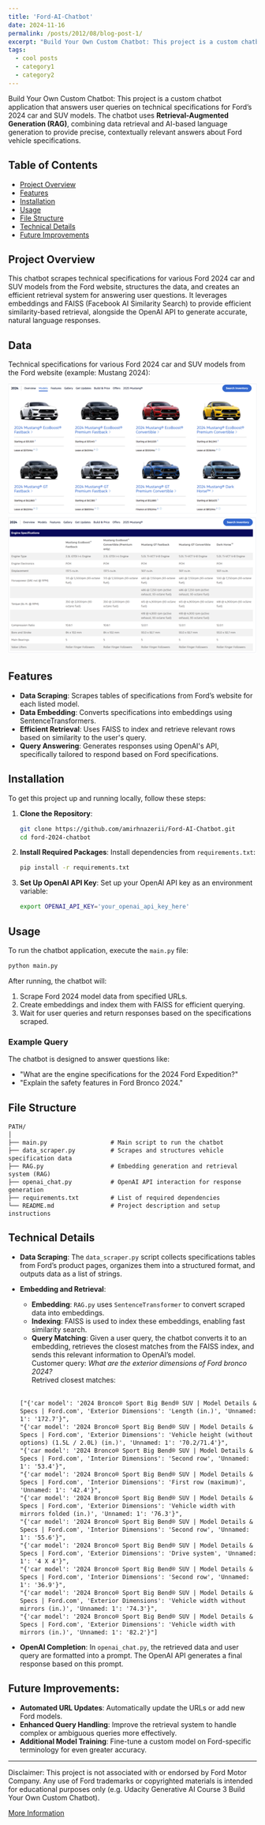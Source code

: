 ```yaml
---
title: 'Ford-AI-Chatbot'
date: 2024-11-16
permalink: /posts/2012/08/blog-post-1/
excerpt: "Build Your Own Custom Chatbot: This project is a custom chatbot application that answers user queries on technical specifications for Ford’s 2024 car and SUV models. The chatbot uses **Retrieval-Augmented Generation (RAG)**, combining data retrieval and AI-based language generation to provide precise, contextually relevant answers about Ford vehicle specifications."
tags:
  - cool posts
  - category1
  - category2
---
```


Build Your Own Custom Chatbot: This project is a custom chatbot application that answers user queries on technical specifications for Ford’s 2024 car and SUV models. The chatbot uses **Retrieval-Augmented Generation (RAG)**, combining data retrieval and AI-based language generation to provide precise, contextually relevant answers about Ford vehicle specifications.

## Table of Contents
- [Project Overview](#project-overview)
- [Features](#features)
- [Installation](#installation)
- [Usage](#usage)
- [File Structure](#file-structure)
- [Technical Details](#technical-details)
- [Future Improvements](#future-improvements)

## Project Overview
This chatbot scrapes technical specifications for various Ford 2024 car and SUV models from the Ford website, structures the data, and creates an efficient retrieval system for answering user questions. It leverages embeddings and FAISS (Facebook AI Similarity Search) to provide efficient similarity-based retrieval, alongside the OpenAI API to generate accurate, natural language responses.

## Data
Technical specifications for various Ford 2024 car and SUV models from the Ford website (example: Mustang 2024):

![Ford Mustang 2024](../images/mustang.png)
![Ford Mustang 2024 specs](../images/mustangEngine.png)



## Features
- **Data Scraping**: Scrapes tables of specifications from Ford’s website for each listed model.
- **Data Embedding**: Converts specifications into embeddings using SentenceTransformers.
- **Efficient Retrieval**: Uses FAISS to index and retrieve relevant rows based on similarity to the user's query.
- **Query Answering**: Generates responses using OpenAI's API, specifically tailored to respond based on Ford specifications.

## Installation
To get this project up and running locally, follow these steps:

1. **Clone the Repository**:
    ```bash
    git clone https://github.com/amirhnazerii/Ford-AI-Chatbot.git
    cd ford-2024-chatbot
    ```

2. **Install Required Packages**:
   Install dependencies from `requirements.txt`:
    ```bash
    pip install -r requirements.txt
    ```

3. **Set Up OpenAI API Key**:
   Set up your OpenAI API key as an environment variable:
   ```bash
   export OPENAI_API_KEY='your_openai_api_key_here'
   ```

## Usage
To run the chatbot application, execute the `main.py` file:

```bash
python main.py
```

After running, the chatbot will:
1. Scrape Ford 2024 model data from specified URLs.
2. Create embeddings and index them with FAISS for efficient querying.
3. Wait for user queries and return responses based on the specifications scraped.

### Example Query
The chatbot is designed to answer questions like:
- "What are the engine specifications for the 2024 Ford Expedition?"
- "Explain the safety features in Ford Bronco 2024."

## File Structure

```
PATH/
│
├── main.py                  # Main script to run the chatbot
├── data_scraper.py          # Scrapes and structures vehicle specification data
├── RAG.py                   # Embedding generation and retrieval system (RAG)
├── openai_chat.py           # OpenAI API interaction for response generation
├── requirements.txt         # List of required dependencies
└── README.md                # Project description and setup instructions
```

## Technical Details

- **Data Scraping**: The `data_scraper.py` script collects specifications tables from Ford’s product pages, organizes them into a structured format, and outputs data as a list of strings.

- **Embedding and Retrieval**:
  - **Embedding**: `RAG.py` uses `SentenceTransformer` to convert scraped data into embeddings.
  - **Indexing**: FAISS is used to index these embeddings, enabling fast similarity search.
  - **Query Matching**: Given a user query, the chatbot converts it to an embedding, retrieves the closest matches from the FAISS index, and sends this relevant information to OpenAI’s model.\
  Customer query: *What are the exterior dimensions of Ford bronco 2024?* \
  Retrived closest matches: 

  ```
  
  ["{'car model': '2024 Bronco® Sport Big Bend® SUV | Model Details & Specs | Ford.com', 'Exterior Dimensions': 'Length (in.)', 'Unnamed: 1': '172.7'}",
  "{'car model': '2024 Bronco® Sport Big Bend® SUV | Model Details & Specs | Ford.com', 'Exterior Dimensions': 'Vehicle height (without options) (1.5L / 2.0L) (in.)', 'Unnamed: 1': '70.2/71.4'}",
  "{'car model': '2024 Bronco® Sport Big Bend® SUV | Model Details & Specs | Ford.com', 'Interior Dimensions': 'Second row', 'Unnamed: 1': '53.4'}",
  "{'car model': '2024 Bronco® Sport Big Bend® SUV | Model Details & Specs | Ford.com', 'Interior Dimensions': 'First row (maximum)', 'Unnamed: 1': '42.4'}",
  "{'car model': '2024 Bronco® Sport Big Bend® SUV | Model Details & Specs | Ford.com', 'Exterior Dimensions': 'Vehicle width with mirrors folded (in.)', 'Unnamed: 1': '76.3'}",
  "{'car model': '2024 Bronco® Sport Big Bend® SUV | Model Details & Specs | Ford.com', 'Interior Dimensions': 'Second row', 'Unnamed: 1': '55.6'}",
  "{'car model': '2024 Bronco® Sport Big Bend® SUV | Model Details & Specs | Ford.com', 'Exterior Dimensions': 'Drive system', 'Unnamed: 1': '4 X 4'}",
  "{'car model': '2024 Bronco® Sport Big Bend® SUV | Model Details & Specs | Ford.com', 'Interior Dimensions': 'Second row', 'Unnamed: 1': '36.9'}",
  "{'car model': '2024 Bronco® Sport Big Bend® SUV | Model Details & Specs | Ford.com', 'Exterior Dimensions': 'Vehicle width without mirrors (in.)', 'Unnamed: 1': '74.3'}",
  "{'car model': '2024 Bronco® Sport Big Bend® SUV | Model Details & Specs | Ford.com', 'Exterior Dimensions': 'Vehicle width with mirrors (in.)', 'Unnamed: 1': '82.2'}"]
  
  ```
  
  

- **OpenAI Completion**: In `openai_chat.py`, the retrieved data and user query are formatted into a prompt. The OpenAI API generates a final response based on this prompt.

## Future Improvements:
- **Automated URL Updates**: Automatically update the URLs or add new Ford models.
- **Enhanced Query Handling**: Improve the retrieval system to handle complex or ambiguous queries more effectively.
- **Additional Model Training**: Fine-tune a custom model on Ford-specific terminology for even greater accuracy.

---
Disclaimer: This project is not associated with or endorsed by Ford Motor Company. Any use of Ford trademarks or copyrighted materials is intended for educational purposes only (e.g. Udacity Generative AI Course 3 Build Your Own Custom Chatbot).

[More Information](https://github.com/amirhnazerii/Ford-AI-Chatbot)